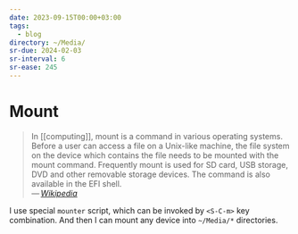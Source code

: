 ```yaml
---
date: 2023-09-15T00:00+03:00
tags:
  - blog
directory: ~/Media/
sr-due: 2024-02-03
sr-interval: 6
sr-ease: 245
---
```


# Mount

> In [[computing]], mount is a command in various operating systems. Before a
> user can access a file on a Unix-like machine, the file system on the device
> which contains the file needs to be mounted with the mount command. Frequently
> mount is used for SD card, USB storage, DVD and other removable storage
> devices. The command is also available in the EFI shell.\
> — <cite>[Wikipedia](https://en.wikipedia.org/wiki/Mount_(Unix))</cite>

I use special `mounter` script, which can be invoked by `<S-C-m>` key
combination. And then I can mount any device into `~/Media/*` directories.
